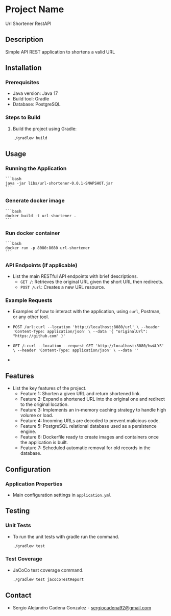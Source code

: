 # Project Name
Url Shortener RestAPI

## Description
Simple API REST application to shortens a valid URL   

## Installation
### Prerequisites
- Java version: Java 17
- Build tool: Gradle
- Database: PostgreSQL

### Steps to Build
1. Build the project using Gradle:
    ```bash
    ./gradlew build
    ```

## Usage
### Running the Application
    ```bash
    java -jar libs/url-shortener-0.0.1-SNAPSHOT.jar
    ```
### Generate docker image
    ```bash
    docker build -t url-shortener .
    ```
### Run docker container
    ```bash
    docker run -p 8080:8080 url-shortener
    ```

### API Endpoints (if applicable)
- List the main RESTful API endpoints with brief descriptions.
    - `GET /`: Retrieves the original URL given the short URL then redirects.
    - `POST /url`: Creates a new URL resource.

### Example Requests
- Examples of how to interact with the application, using `curl`, Postman, or any other tool.

- `POST /url`:
  `curl --location 'http://localhost:8080/url' \
  --header 'Content-Type: application/json' \
  --data '{
  "originalUrl": "https://github.com"
  }'`

- `GET /`:
  `curl --location --request GET 'http://localhost:8080/hw4LYS' \
  --header 'Content-Type: application/json' \
  --data ''`
- 
## Features
- List the key features of the project.
    - Feature 1: Shorten a given URL and return shortened link.
    - Feature 2: Expand a shortened URL into the original one and redirect to the original location.
    - Feature 3: Implements an in-memory caching strategy to handle high volume or load.
    - Feature 4: Incoming URLs are decoded to prevent malicious code.
    - Feature 5: PostgreSQL relational database used as a persistence engine.
    - Feature 6: Dockerfile ready to create images and containers once the application is built.
    - Feature 7: Scheduled automatic removal for old records in the database.

## Configuration
### Application Properties
- Main configuration settings in `application.yml`

## Testing
### Unit Tests
- To run the unit tests with gradle run the command.
    ```bash
    ./gradlew test
    ```

### Test Coverage
- JaCoCo test coverage command.
  ```bash
  ./gradlew test jacocoTestReport
  ```

## Contact
- Sergio Alejandro Cadena Gonzalez - sergiocadena92@gmail.com

